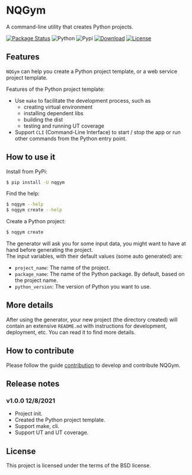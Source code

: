 # NQGym

A command-line utility that creates Python projects.

[![Package Status](https://img.shields.io/pypi/status/nqgym.svg)](https://pypi.org/project/nqgym/)
![Python](https://img.shields.io/badge/python->=3.8-green.svg)
![Pypi](https://img.shields.io/badge/pypi-1.0.0-blue.svg)
[![Download](https://img.shields.io/pypi/dm/nqgym.svg)](https://pypi.python.org/pypi/nqgym)
[![License](https://img.shields.io/pypi/l/nqgym.svg)](https://github.com/navy-xie/nqgym/blob/master/LICENSE)

## Features

`NQGym` can help you create a Python project template, or a web service project template.

Features of the Python project template:

- Use `make` to facilitate the development process, such as 
    - creating virtual environment
    - installing dependent libs
    - building the dist
    - testing and running UT coverage
- Support `CLI` (Command-Line Interface) to start / stop the app or run other commands from the Python entry point.

## How to use it

Install from PyPi:

```bash
$ pip install -U nqgym
```

Find the help:

```bash
$ nqgym --help
$ nqgym create --help
```

Create a Python project:

```bash
$ nqgym create
```

The generator will ask you for some input data, you might want to have at hand before generating the project.  
The input variables, with their default values (some auto generated) are:

- `project_name`: The name of the project.
- `package_name`: The name of the Python package. By default, based on the project name.
- `python_version`: The version of Python you want to use.

## More details

After using the generator, your new project (the directory created) will contain an extensive `README.md` with instructions for development, deployment, etc. You can read it to find more details.


## How to contribute

Please follow the guide [contribution](./CONTRIBUTING.md) to develop and contribute NQGym.

## Release notes

### v1.0.0 12/8/2021

- Project init.
- Created the Python project template.
- Support make, cli.
- Support UT and UT coverage.

## License

This project is licensed under the terms of the BSD license.
